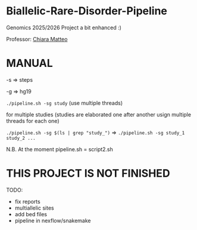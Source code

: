 # Biallelic-Rare-Disorder-Pipeline
Genomics 2025/2026 Project a bit enhanced :)

Professor: [Chiara Matteo](https://www.unimi.it/it/ugov/person/matteo-chiara)

# MANUAL
-s => steps

-g => hg19

`./pipeline.sh -sg study` (use multiple threads)

for multiple studies (studies are elaborated one after another usign multiple threads for each one)

`./pipeline.sh -sg $(ls | grep "study_")` => `./pipeline.sh -sg study_1 study_2 ...`

N.B. At the moment pipeline.sh = script2.sh

# THIS PROJECT IS NOT FINISHED
TODO:
- fix reports
- multiallelic sites
- add bed files
- pipeline in nexflow/snakemake
